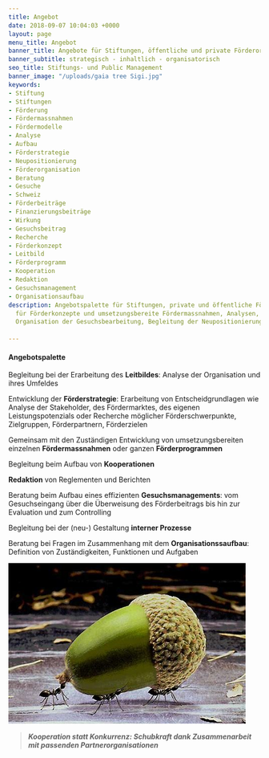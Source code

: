 ```yaml
---
title: Angebot
date: 2018-09-07 10:04:03 +0000
layout: page
menu_title: Angebot
banner_title: Angebote für Stiftungen, öffentliche und private Förderorganisationen
banner_subtitle: strategisch - inhaltlich - organisatorisch
seo_title: Stiftungs- und Public Management
banner_image: "/uploads/gaia tree Sigi.jpg"
keywords:
- Stiftung
- Stiftungen
- Förderung
- Fördermassnahmen
- Fördermodelle
- Analyse
- Aufbau
- Förderstrategie
- Neupositionierung
- Förderorganisation
- Beratung
- Gesuche
- Schweiz
- Förderbeiträge
- Finanzierungsbeiträge
- Wirkung
- Gesuchsbeitrag
- Recherche
- Förderkonzept
- Leitbild
- Förderprogramm
- Kooperation
- Redaktion
- Gesuchsmanagement
- Organisationsaufbau
description: Angebotspalette für Stiftungen, private und öffentliche Förderorganisationen
  für Förderkonzepte und umsetzungsbereite Fördermassnahmen, Analysen, Recherchen,
  Organisation der Gesuchsbearbeitung, Begleitung der Neupositionierung

---
```

#### Angebotspalette

Begleitung bei der Erarbeitung des **Leitbildes**: Analyse der Organisation und ihres Umfeldes

Entwicklung der **Förderstrategie**: Erarbeitung von Entscheidgrundlagen wie Analyse der Stakeholder, des Fördermarktes, des eigenen Leistungspotenzials oder Recherche möglicher Förderschwerpunkte, Zielgruppen, Förderpartnern, Förderzielen

Gemeinsam mit den Zuständigen Entwicklung von umsetzungsbereiten einzelnen **Fördermassnahmen** oder ganzen **Förderprogrammen**

Begleitung beim Aufbau von **Kooperationen**

**Redaktion** von Reglementen und Berichten

Beratung beim Aufbau eines effizienten **Gesuchsmanagements**: vom Gesuchseingang über die Überweisung des Förderbeitrags bis hin zur Evaluation und zum Controlling

Begleitung bei der (neu-) Gestaltung **interner Prozesse**

Beratung bei Fragen im Zusammenhang mit dem **Organisationssaufbau**:  
Definition von Zuständigkeiten, Funktionen und Aufgaben

![](/uploads/cooparation.jpg)

> **_Kooperation statt Konkurrenz: Schubkraft dank Zusammenarbeit mit passenden Partnerorganisationen_**